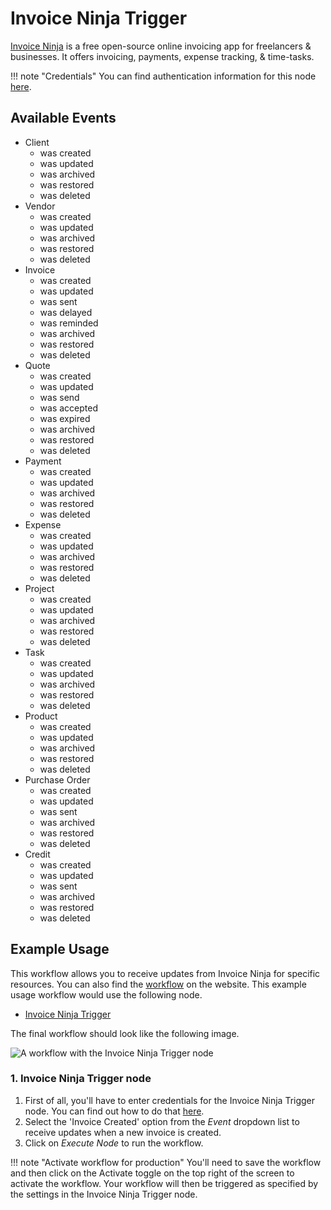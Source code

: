 # Invoice Ninja Trigger

[Invoice Ninja](https://www.invoiceninja.com/) is a free open-source online invoicing app for freelancers & businesses. It offers invoicing, payments, expense tracking, & time-tasks.

!!! note "Credentials"
    You can find authentication information for this node [here](/integrations/builtin/credentials/invoiceNinja/).

## Available Events

* Client
    * was created
    * was updated
    * was archived
    * was restored
    * was deleted
* Vendor
    * was created
    * was updated
    * was archived
    * was restored
    * was deleted
* Invoice
    * was created
    * was updated
    * was sent
    * was delayed
    * was reminded
    * was archived
    * was restored
    * was deleted
* Quote
    * was created
    * was updated
    * was send
    * was accepted
    * was expired
    * was archived
    * was restored
    * was deleted
* Payment
    * was created
    * was updated
    * was archived
    * was restored
    * was deleted
* Expense
    * was created
    * was updated
    * was archived
    * was restored
    * was deleted
* Project
    * was created
    * was updated
    * was archived
    * was restored
    * was deleted
* Task
    * was created
    * was updated
    * was archived
    * was restored
    * was deleted
* Product
    * was created
    * was updated
    * was archived
    * was restored
    * was deleted
* Purchase Order
    * was created
    * was updated
    * was sent
    * was archived
    * was restored
    * was deleted
* Credit
    * was created
    * was updated
    * was sent
    * was archived
    * was restored
    * was deleted

## Example Usage

This workflow allows you to receive updates from Invoice Ninja for specific resources. You can also find the [workflow](https://n8n.io/workflows/535) on the website. This example usage workflow would use the following node.

- [Invoice Ninja Trigger]()

The final workflow should look like the following image.

![A workflow with the Invoice Ninja Trigger node](/_images/integrations/builtin/trigger-nodes/invoiceninjatrigger/workflow.png)


### 1. Invoice Ninja Trigger node

1. First of all, you'll have to enter credentials for the Invoice Ninja Trigger node. You can find out how to do that [here](/integrations/builtin/credentials/invoiceNinja/).
2. Select the 'Invoice Created' option from the *Event* dropdown list to receive updates when a new invoice is created.
3. Click on *Execute Node* to run the workflow.

!!! note "Activate workflow for production"
    You'll need to save the workflow and then click on the Activate toggle on the top right of the screen to activate the workflow. Your workflow will then be triggered as specified by the settings in the Invoice Ninja Trigger node.

